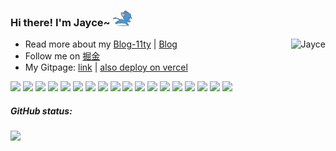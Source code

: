 <h3>
  Hi there! I'm Jayce~ 
  <img src="https://raw.githubusercontent.com/jaycethanks/jaycethanks/main/assets/out2.gif" alt="Hi" width="30" />
</h3>

<a href="https://github.com/wangrongding">
  <div align="right" >
    <img align="right" src="https://count.getloli.com/get/@:jaycethanks?theme=rule34" alt="Jayce" />
  </div>
</a>

<!-- ======================================= -->

- Read more about my [Blog-11ty](https://jaycethanks.github.io/blog_11ty/) | [Blog](https://www.cnblogs.com/jaycethanks/)
- Follow me on [掘金](https://juejin.cn/user/1838039175009038)
- My Gitpage: [link](https://jaycethanks.github.io/) | [also deploy on vercel](https://jaycethanks-github-io.vercel.app/)

<!-- ======================================= -->

![](https://img.shields.io/badge/-Nodejs-43853d?style=flat-square&logo=Node.js&logoColor=white) ![](https://img.shields.io/badge/-JavaScript-e5cd0c?style=flat-square&logo=JavaScript&labelColor=f7df1e&logoColor=000) ![](https://img.shields.io/badge/-TypeScript-3178C6?style=flat-square&logo=TypeScript&logoColor=white&color=blue) ![](https://img.shields.io/badge/-Vue.js-29beb0?style=flat-square&logo=vue.js&labelColor=ffffff&color=4FC08D) ![](https://img.shields.io/badge/-React-29beb0?style=flat-square&logo=React&labelColor=ffffff&color=61DAFB) ![](https://img.shields.io/badge/-WebPack-1C78C0?style=flat-square&logo=WebPack&logoColor=white) ![](https://img.shields.io/badge/-Electron-white?style=flat-square&logo=electron&logoColor=white&color=47848F) ![](https://img.shields.io/badge/-Three.js-000000?style=flat-square&logo=Three.js) ![](https://img.shields.io/badge/-MiniProgram-008000?style=flat-square&logo=WeChat&labelColor=fff&color=07C160) ![](https://img.shields.io/badge/-NPM-CB3837?style=flat-square&logo=npm&logoColor=white) ![](https://img.shields.io/badge/-Github_Actions-2088FF?style=flat-square&logo=github-actions&logoColor=white) ![](https://img.shields.io/badge/-Tampermonkey-black?style=flat-square&logo=Tampermonkey&labelColor=black&color=00485B) ![](https://img.shields.io/badge/-MySQL-white?style=flat-square&logo=MySQL&logoColor=white&color=4479a1&labelColor=4479A1) ![](https://img.shields.io/badge/-CodePen-white?style=flat-square&logo=CodePen&logoColor=white&color=000) ![](https://img.shields.io/badge/-Docker-white?style=flat-square&logo=Docker&labelColor=2496ED&color=2496ED&logoColor=white) ![](https://img.shields.io/badge/-Bilibili-white?style=flat-square&logo=Bilibili&labelColor=00A1D6&logoColor=white) ![](https://img.shields.io/badge/-Red%20Hat-43853d?style=flat-square&logo=RedHat&logoColor=ef0000&color=000) ![](https://img.shields.io/badge/-Ubuntu-43853d?style=flat-square&logo=Ubuntu&logoColor=white&color=e86e1f)

<!-- ======================================= -->
##### GitHub status:

![](https://github-readme-activity-graph.cyclic.app/graph?username=jaycethanks&theme=github-light)




 <!-- <img align="right"  src="https://github-readme-stats.vercel.app/api/top-langs/?username=jaycethanks&layout=compact" /> -->
